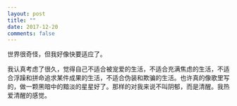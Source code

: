 ```yaml
---
layout: post
title: ""
date: 2017-12-20
comments: false
---
```

世界很奇怪，但我好像快要适应了。

我认真考虑了很久，觉得自己不适合被宠爱的生活，不适合充满焦虑的生活，不适合浮躁和拼命追求某件成果的生活，不适合伪装和欺骗的生活。也许真的像歌里写的，做一颗黑暗中的黯淡的星星好了。那样的对我来说不叫阴郁，而是清醒。我热爱清醒的感觉。
